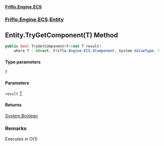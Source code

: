 #### [Friflo.Engine.ECS](index.md 'index')
### [Friflo.Engine.ECS](Friflo.Engine.ECS.md 'Friflo.Engine.ECS').[Entity](Entity.md 'Friflo.Engine.ECS.Entity')

## Entity.TryGetComponent<T>(T) Method

```csharp
public bool TryGetComponent<T>(out T result)
    where T : struct, Friflo.Engine.ECS.IComponent, System.ValueType, System.ValueType;
```
#### Type parameters

<a name='Friflo.Engine.ECS.Entity.TryGetComponent_T_(T).T'></a>

`T`
#### Parameters

<a name='Friflo.Engine.ECS.Entity.TryGetComponent_T_(T).result'></a>

`result` [T](Entity.TryGetComponent_T_(T).md#Friflo.Engine.ECS.Entity.TryGetComponent_T_(T).T 'Friflo.Engine.ECS.Entity.TryGetComponent<T>(T).T')

#### Returns
[System.Boolean](https://docs.microsoft.com/en-us/dotnet/api/System.Boolean 'System.Boolean')

### Remarks
Executes in O(1)
